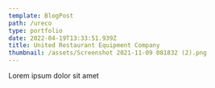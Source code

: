 ```yaml
---
template: BlogPost
path: /ureco
type: portfolio
date: 2022-04-19T13:33:51.939Z
title: United Restaurant Equipment Company
thumbnail: /assets/Screenshot 2021-11-09 081832 (2).png
---
```

Lorem ipsum dolor sit amet
